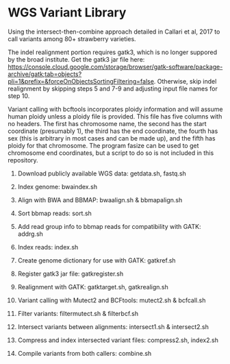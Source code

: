 # WGS Variant Library

Using the intersect-then-combine approach detailed in Callari et al, 2017 to call variants among 80+ strawberry varieties. 

The indel realignment portion requires gatk3, which is no longer suppored by the broad institute. Get the gatk3 jar file here: https://console.cloud.google.com/storage/browser/gatk-software/package-archive/gatk;tab=objects?pli=1&prefix=&forceOnObjectsSortingFiltering=false. Otherwise, skip indel realignment by skipping steps 5 and 7-9 and adjusting input file names for step 10. 

Variant calling with bcftools incorporates ploidy information and will assume human ploidy unless a ploidy file is provided. This file has five columns with no headers. The first has chromosome name, the second has the start coordinate (presumably 1), the third has the end coordinate, the fourth has sex (this is arbitrary in most cases and can be made up), and the fifth has ploidy for that chromosome. The program fasize can be used to get chromosome end coordinates, but a script to do so is not included in this repository.

1. Download publicly available WGS data: getdata.sh, fastq.sh

2. Index genome: bwaindex.sh

3. Align with BWA and BBMAP: bwaalign.sh & bbmapalign.sh

4. Sort bbmap reads: sort.sh

5. Add read group info to bbmap reads for compatibility with GATK: addrg.sh

6. Index reads: index.sh

7. Create genome dictionary for use with GATK: gatkref.sh

8. Register gatk3 jar file: gatkregister.sh

9. Realignment with GATK: gatktarget.sh, gatkrealign.sh

10. Variant calling with Mutect2 and BCFtools: mutect2.sh & bcfcall.sh

11. Filter variants: filtermutect.sh & filterbcf.sh

12. Intersect variants between alignments: intersect1.sh & intersect2.sh

13. Compress and index intersected variant files: compress2.sh, index2.sh

14. Compile variants from both callers: combine.sh
